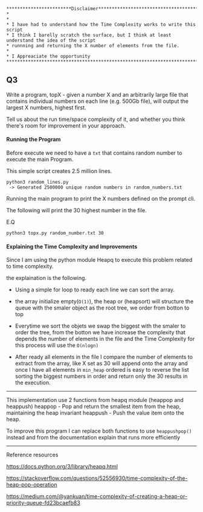 
```
************************Disclaimer*************************************
*
*
* I have had to understand how the Time Complexity works to write this script
* I think I barelly scratch the surface, but I think at least understand the idea of the script 
* runnning and returning the X number of elements from the file.
*
* I Appreaciate the opportunity
************************************************************************
```


## Q3 

Write a program, topX - given a number X and an arbitrarily large file that contains individual
numbers on each line (e.g. 500Gb file), will output the largest X numbers, highest first.

Tell us about the run time/space complexity of it, and whether you think there's room for
improvement in your approach.

#### Running the Program

Before execute we need to have a `txt` that contains random number to execute the main Program. 

This simple script creates 2.5 million lines.

```
python3 random_lines.py
 -> Generated 2500000 unique random numbers in random_numbers.txt
``` 

Running the main program to print the X numbers defined on the prompt cli.

The following will print the 30 highest number in the file.

E.Q
```
python3 topx.py random_number.txt 30 

```

#### Explaining the Time Complexity and Improvements


Since I am using the python module Heapq to execute this problem related to time complexity.

the explaination is the following.

* Using a simple for loop to ready each line we can sort the array. 

* the array initialize empty(`O(1)`), the heap or (heapsort) will structure the queue with the smaler object as the root tree, we order from botton to top 

* Everytime we sort the objets we swap the biggest with the smaler to order the tree, from the botton we have increase the complexity that depends the number of elements in the file and 
the Time Complexity for this process will use the `O(nlogn)` 

* After ready all elements in the file I compare the number of elements to extract from the array, like X set as 30 will append onto the array and once I have all elements in `min_heap` ordered is easy to reverse the list sorting the biggest numbers in order and return only the 30 results in the execution.

---

This implementation use 2 functions from heapq module (heappop and heappush)
heappop - Pop and return the smallest item from the heap, maintaining the heap invariant
heappush - Push the value item onto the heap.

To improve this program I can replace both functions to use `heappushpop()` instead and from the documentation explain that runs more efficiently


---
Reference resources

https://docs.python.org/3/library/heapq.html

https://stackoverflow.com/questions/52556930/time-complexity-of-the-heap-pop-operation

https://medium.com/@yankuan/time-complexity-of-creating-a-heap-or-priority-queue-fd23bcaefb83